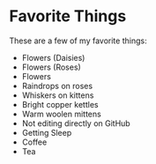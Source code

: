# Favorite Things

These are a few of my favorite things:

- Flowers (Daisies)
- Flowers (Roses)
- Flowers 
- Raindrops on roses
- Whiskers on kittens
- Bright copper kettles
- Warm woolen mittens
- Not editing directly on GitHub
- Getting Sleep
- Coffee
- Tea
